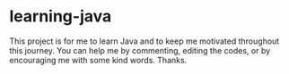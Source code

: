 # learning-java
This project is for me to learn Java and to keep me motivated throughout this journey. You can help me by commenting, editing the codes, or by encouraging me with some kind words. Thanks.
